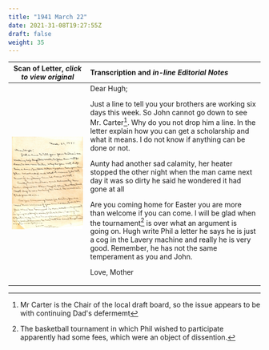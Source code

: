 ```yaml
---
title: "1941 March 22"
date: 2021-31-08T19:27:55Z
draft: false
weight: 35
---
```

| Scan of Letter, *click to view original* | Transcription and *in-line Editorial Notes* |
| :---: | :--- |
| ![](img263.jpg?height=700px) |Dear Hugh;<p>Just a line to tell you your brothers are working six days this week.  So John cannot go down to see Mr. Carter[^1].  Why do you not drop him a line.  In the letter explain how you can get a scholarship and what it means.  I do not know if anything can be done or not. </p><p>Aunty had another sad calamity, her heater stopped the other night when the man came next day it was so dirty he said he wondered it had gone at all</p><p>Are you coming home for Easter you are more than welcome if you can come.  I will be glad when the tournament[^2] is over what an argument is going on.  Hugh write Phil a letter he says he is just a cog in the Lavery machine and really he is very good.  Remember, he has not the same temperament as you and John.</p><p>Love, Mother |

[^1]: Mr Carter is the Chair of the local draft board, so the issue appears to be with continuing Dad's defermemt
[^2]: The basketball tournament in which Phil wished to participate apparently had some fees, which were an object of dissention.

